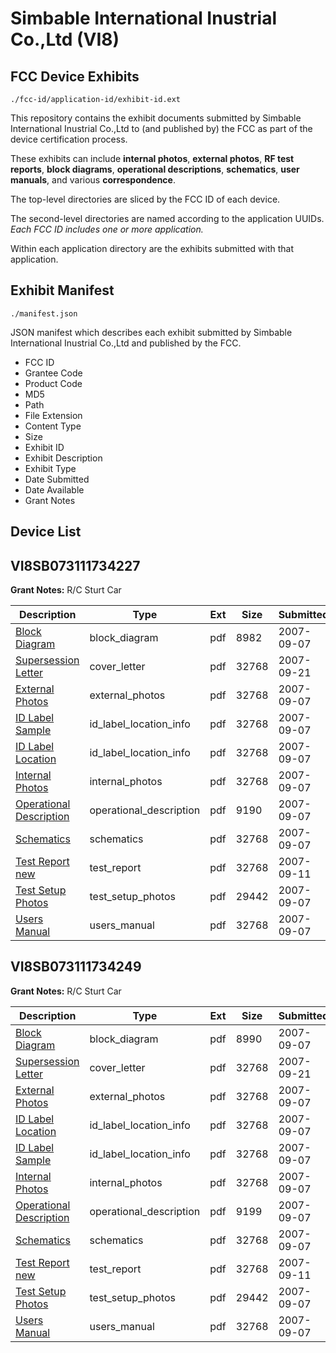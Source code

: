 # Simbable International Inustrial Co.,Ltd (VI8)
## FCC Device Exhibits

```
./fcc-id/application-id/exhibit-id.ext
```

This repository contains the exhibit documents submitted by Simbable International Inustrial Co.,Ltd to (and published by) the FCC as part of the device certification process.

These exhibits can include **internal photos**, **external photos**, **RF test reports**, **block diagrams**, **operational descriptions**, **schematics**, **user manuals**, and various **correspondence**.

The top-level directories are sliced by the FCC ID of each device.

The second-level directories are named according to the application UUIDs. *Each FCC ID includes one or more application.*

Within each application directory are the exhibits submitted with that application. 

## Exhibit Manifest

```
./manifest.json
```

JSON manifest which describes each exhibit submitted by Simbable International Inustrial Co.,Ltd and published by the FCC.

- FCC ID
- Grantee Code
- Product Code
- MD5
- Path
- File Extension
- Content Type
- Size
- Exhibit ID
- Exhibit Description
- Exhibit Type
- Date Submitted
- Date Available
- Grant Notes

## Device List
## VI8SB073111734227
**Grant Notes:** R/C Sturt Car

| Description | Type | Ext | Size | Submitted | Available |
| ----------- | ---- | --- | ---- | --------- | --------- |
| [Block Diagram](VI8SB073111734227/6050479c1d9c970856ea3447b6888ae5/840142.pdf) | block_diagram | pdf | 8982 | 2007-09-07 | 2007-09-07 |
| [Supersession Letter](VI8SB073111734227/6050479c1d9c970856ea3447b6888ae5/846070.pdf) | cover_letter | pdf | 32768 | 2007-09-21 | 2007-09-07 |
| [External Photos](VI8SB073111734227/6050479c1d9c970856ea3447b6888ae5/840145.pdf) | external_photos | pdf | 32768 | 2007-09-07 | 2007-09-07 |
| [ID Label Sample](VI8SB073111734227/6050479c1d9c970856ea3447b6888ae5/840144.pdf) | id_label_location_info | pdf | 32768 | 2007-09-07 | 2007-09-07 |
| [ID Label Location](VI8SB073111734227/6050479c1d9c970856ea3447b6888ae5/840147.pdf) | id_label_location_info | pdf | 32768 | 2007-09-07 | 2007-09-07 |
| [Internal Photos](VI8SB073111734227/6050479c1d9c970856ea3447b6888ae5/840146.pdf) | internal_photos | pdf | 32768 | 2007-09-07 | 2007-09-07 |
| [Operational Description](VI8SB073111734227/6050479c1d9c970856ea3447b6888ae5/840143.pdf) | operational_description | pdf | 9190 | 2007-09-07 | 2007-09-07 |
| [Schematics](VI8SB073111734227/6050479c1d9c970856ea3447b6888ae5/840148.pdf) | schematics | pdf | 32768 | 2007-09-07 | 2007-09-07 |
| [Test Report new](VI8SB073111734227/6050479c1d9c970856ea3447b6888ae5/841138.pdf) | test_report | pdf | 32768 | 2007-09-11 | 2007-09-07 |
| [Test Setup Photos](VI8SB073111734227/6050479c1d9c970856ea3447b6888ae5/840150.pdf) | test_setup_photos | pdf | 29442 | 2007-09-07 | 2007-09-07 |
| [Users Manual](VI8SB073111734227/6050479c1d9c970856ea3447b6888ae5/840151.pdf) | users_manual | pdf | 32768 | 2007-09-07 | 2007-09-07 |
## VI8SB073111734249
**Grant Notes:** R/C Sturt Car

| Description | Type | Ext | Size | Submitted | Available |
| ----------- | ---- | --- | ---- | --------- | --------- |
| [Block Diagram](VI8SB073111734249/2af71a29cc4fcfece579349e237f513e/840163.pdf) | block_diagram | pdf | 8990 | 2007-09-07 | 2007-09-07 |
| [Supersession Letter](VI8SB073111734249/2af71a29cc4fcfece579349e237f513e/846069.pdf) | cover_letter | pdf | 32768 | 2007-09-21 | 2007-09-07 |
| [External Photos](VI8SB073111734249/2af71a29cc4fcfece579349e237f513e/840164.pdf) | external_photos | pdf | 32768 | 2007-09-07 | 2007-09-07 |
| [ID Label Location](VI8SB073111734249/2af71a29cc4fcfece579349e237f513e/840168.pdf) | id_label_location_info | pdf | 32768 | 2007-09-07 | 2007-09-07 |
| [ID Label Sample](VI8SB073111734249/2af71a29cc4fcfece579349e237f513e/840169.pdf) | id_label_location_info | pdf | 32768 | 2007-09-07 | 2007-09-07 |
| [Internal Photos](VI8SB073111734249/2af71a29cc4fcfece579349e237f513e/840167.pdf) | internal_photos | pdf | 32768 | 2007-09-07 | 2007-09-07 |
| [Operational Description](VI8SB073111734249/2af71a29cc4fcfece579349e237f513e/840165.pdf) | operational_description | pdf | 9199 | 2007-09-07 | 2007-09-07 |
| [Schematics](VI8SB073111734249/2af71a29cc4fcfece579349e237f513e/840166.pdf) | schematics | pdf | 32768 | 2007-09-07 | 2007-09-07 |
| [Test Report new](VI8SB073111734249/2af71a29cc4fcfece579349e237f513e/841126.pdf) | test_report | pdf | 32768 | 2007-09-11 | 2007-09-07 |
| [Test Setup Photos](VI8SB073111734249/2af71a29cc4fcfece579349e237f513e/840171.pdf) | test_setup_photos | pdf | 29442 | 2007-09-07 | 2007-09-07 |
| [Users Manual](VI8SB073111734249/2af71a29cc4fcfece579349e237f513e/840151.pdf) | users_manual | pdf | 32768 | 2007-09-07 | 2007-09-07 |
